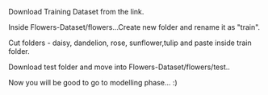 Download Training Dataset from the link.

Inside Flowers-Dataset/flowers...Create new folder and rename it as "train".

Cut folders - daisy, dandelion, rose, sunflower,tulip and paste inside train folder.

Download test folder and move into Flowers-Dataset/flowers/test..

Now you will be good to go to modelling phase... :)
